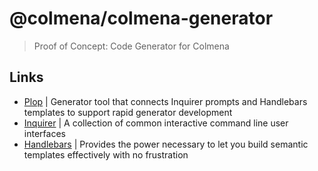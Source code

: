 # @colmena/colmena-generator

> Proof of Concept: Code Generator for Colmena

## Links

-   [Plop](https://plopjs.com/documentation/) | Generator tool that connects Inquirer prompts and Handlebars templates to support rapid generator development
-   [Inquirer](https://github.com/SBoudrias/Inquirer.js/#objects) | A collection of common interactive command line user interfaces
-   [Handlebars](https://github.com/wycats/handlebars.js/) | Provides the power necessary to let you build semantic templates effectively with no frustration
